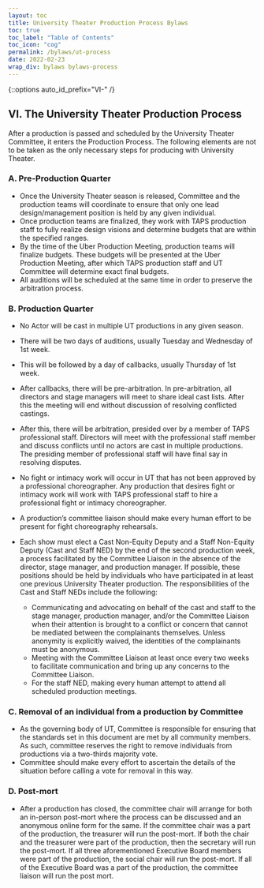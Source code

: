 ```yaml
---
layout: toc
title: University Theater Production Process Bylaws
toc: true
toc_label: "Table of Contents"
toc_icon: "cog"
permalink: /bylaws/ut-process
date: 2022-02-23
wrap_div: bylaws bylaws-process
---
```

{::options auto_id_prefix="VI-" /}
## VI. The University Theater Production Process

After a production is passed and scheduled by the University Theater Committee, it enters the Production Process. The following elements are not to be taken as the only necessary steps for producing with University Theater.

### A. Pre-Production Quarter

* Once the University Theater season is released, Committee and the production teams will coordinate to ensure that only one lead design/management position is held by any given individual.
* Once production teams are finalized, they work with TAPS production staff to fully realize design visions and determine budgets that are within the specified ranges.
* By the time of the Uber Production Meeting, production teams will finalize budgets. These budgets will be presented at the Uber Production Meeting, after which TAPS production staff and UT Committee will determine exact final budgets.
* All auditions will be scheduled at the same time in order to preserve the arbitration process.

### B. Production Quarter

* No Actor will be cast in multiple UT productions in any given season.
* There will be two days of auditions, usually Tuesday and Wednesday of 1st week.
* This will be followed by a day of callbacks, usually Thursday of 1st week.
* After callbacks, there will be pre-arbitration. In pre-arbitration, all directors and stage managers will meet to share ideal cast lists. After this the meeting will end without discussion of resolving conflicted castings.
* After this, there will be arbitration, presided over by a member of TAPS professional staff. Directors will meet with the professional staff member and discuss conflicts until no actors are cast in multiple productions. The presiding member of professional staff will have final say in resolving disputes.
* No fight or intimacy work will occur in UT that has not been approved by a professional choreographer. Any production that desires fight or intimacy work will work with TAPS professional staff to hire a professional fight or intimacy choreographer.
* A production’s committee liaison should make every human effort to be present for fight choreography rehearsals.
* Each show must elect a Cast Non-Equity Deputy and a Staff Non-Equity Deputy (Cast and Staff NED) by the end of the second production week, a process facilitated by the Committee Liaison in the absence of the director, stage manager, and production manager. If possible, these positions should be held by individuals who have participated in at least one previous University Theater production. The responsibilities of the Cast and Staff NEDs include the following:

    * Communicating and advocating on behalf of the cast and staff to the stage manager, production manager, and/or the Committee Liaison when their attention is brought to a conflict or concern that cannot be mediated between the complainants themselves. Unless anonymity is explicitly waived, the identities of the complainants must be anonymous.
    * Meeting with the Committee Liaison at least once every two weeks to facilitate communication and bring up any concerns to the Committee Liaison.
    * For the staff NED, making every human attempt to attend all scheduled production meetings.

### C. Removal of an individual from a production by Committee

* As the governing body of UT, Committee is responsible for ensuring that the standards set in this document are met by all community members. As such, committee reserves the right to remove individuals from productions via a two-thirds majority vote.
* Committee should make every effort to ascertain the details of the situation before calling a vote for removal in this way.

### D. Post-mort

* After a production has closed, the committee chair will arrange for both an in-person post-mort where the process can be discussed and an anonymous online form for the same. If the committee chair was a part of the production, the treasurer will run the post-mort. If both the chair and the treasurer were part of the production, then the secretary will run the post-mort. If all three aforementioned Executive Board members were part of the production, the social chair will run the post-mort. If all of the Executive Board was a part of the production, the committee liaison will run the post mort.
